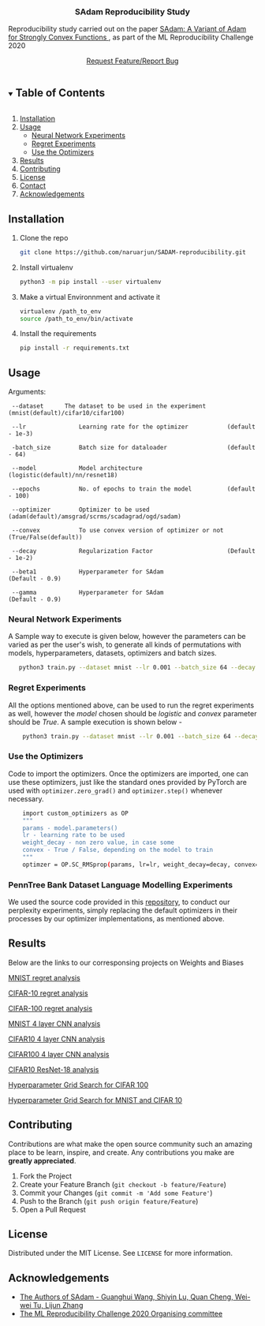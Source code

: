 <h3 align="center">SAdam Reproducibility Study</h3>

 Reproducibility study carried out on the paper <a href = "https://openreview.net/forum?id=rye5YaEtPr">SAdam: A Variant of Adam for Strongly Convex Functions </a>, 
as part of the ML Reproducibility Challenge 2020 
    <br />
    <p align = "center"><a href="https://github.com/naruarjun/SADAM-reproducibility/issues">Request Feature/Report Bug</a>
    </p>



<!-- TABLE OF CONTENTS -->
<details open="open">
  <summary><h2 style="display: inline-block">Table of Contents</h2></summary>
  <ol>
    <li><a href="#installation">Installation</a></li>
    <li>
        <a href="#usage">Usage</a>
        <ul>
            <li><a href="#neural-network-experiments">Neural Network Experiments</a></li>
            <li><a href="#regret-experiments">Regret Experiments</a></li>
            <li><a href="#use-the-optimizers">Use the Optimizers</a></li>
        </ul>
    </li>
    <li><a href="#reports">Results</a></li>
    <li><a href="#contributing">Contributing</a></li>
    <li><a href="#license">License</a></li>
    <li><a href="#contact">Contact</a></li>
    <li><a href="#acknowledgements">Acknowledgements</a></li>
  </ol>
</details>


## Installation

1. Clone the repo
   ```sh
   git clone https://github.com/naruarjun/SADAM-reproducibility.git
   ```
2. Install virtualenv
   ```sh
   python3 -m pip install --user virtualenv
   ```
3. Make a virtual Environnment and activate it
   ```sh
   virtualenv /path_to_env
   source /path_to_env/bin/activate
   ```
4. Install the requirements
   ```sh
   pip install -r requirements.txt 
   ```
<!-- USAGE EXAMPLES -->
## Usage

Arguments:
```
 --dataset 	    The dataset to be used in the experiment  (mnist(default)/cifar10/cifar100) 

 --lr               Learning rate for the optimizer           (default - 1e-3)
 
 -batch_size        Batch size for dataloader                 (default - 64)
 
 --model            Model architecture                        (logistic(default)/nn/resnet18)
 
 --epochs           No. of epochs to train the model          (default - 100)
 
 --optimizer        Optimizer to be used                      (adam(default)/amsgrad/scrms/scadagrad/ogd/sadam)
 
 --convex           To use convex version of optimizer or not (True/False(default))
 
 --decay            Regularization Factor                     (Default - 1e-2)
 
 --beta1            Hyperparameter for SAdam                     (Default - 0.9)
 
 --gamma            Hyperparameter for SAdam                     (Default - 0.9) 
```

### Neural Network Experiments
A Sample way to execute is given below, however the parameters can be varied as per the user's wish, to generate all kinds of permutations with models, hyperparameters, datasets, optimizers and batch sizes. 
```sh
   python3 train.py --dataset mnist --lr 0.001 --batch_size 64 --decay 0 --optimizer adam --epochs 100 --model nn
```
### Regret Experiments
All the options mentioned above, can be used to run the regret experiments as well, however the *model* chosen should be *logistic* and *convex* parameter should be *True*. A sample execution is shown below - 
```sh
    python3 train.py --dataset mnist --lr 0.001 --batch_size 64 --decay 1e-2 --optimizer adam --epochs 100 --model logistic --convex True
```
### Use the Optimizers
Code to import the optimizers. Once the optimizers are imported, one can use these optimizers, just like the standard ones provided by PyTorch are used with ```optimizer.zero_grad()``` and ```optimizer.step()``` whenever necessary. 
```sh
    import custom_optimizers as OP 
    """
    params - model.parameters() 
    lr - learning rate to be used 
    weight_decay - non zero value, in case some 
    convex - True / False, depending on the model to train
    """
    optimzer = OP.SC_RMSprop(params, lr=lr, weight_decay=decay, convex=convex)
```
### PennTree Bank Dataset Language Modelling Experiments 
We used the source code provided in this [repository](https://github.com/salesforce/awd-lstm-lm), to conduct our perplexity experiments, simply replacing the default optimizers in their processes by our optimizer implementations, as mentioned above. 
## Results 

Below are the links to our corresponsing projects on Weights and Biases

<a href="https://wandb.ai/naruarjun/sadam-mnist-final">MNIST regret analysis</a>

<a href="https://wandb.ai/naruarjun/sadam-cifar10-final">CIFAR-10 regret analysis</a>

<a href="https://wandb.ai/naruarjun/sadam-cifar100-final">CIFAR-100 regret analysis</a>

<a href="https://wandb.ai/yashsarrof/mnist">MNIST 4 layer CNN analysis</a>

<a href="https://wandb.ai/yashsarrof/cifar10">CIFAR10 4 layer CNN analysis</a>

<a href="https://wandb.ai/yashsarrof/cifar100">CIFAR100 4 layer CNN analysis</a>

<a href="https://wandb.ai/yashsarrof/ResNet">CIFAR10 ResNet-18 analysis</a>

<a href="https://wandb.ai/naruarjun/Hyperparameter-training-cifar100-200-model-final">Hyperparameter Grid Search for CIFAR 100 </a>

<a href="https://wandb.ai/naruarjun/Hyperparameter-training">Hyperparameter Grid Search for MNIST and CIFAR 10 </a>

<!-- CONTRIBUTING -->
## Contributing

Contributions are what make the open source community such an amazing place to be learn, inspire, and create. Any contributions you make are **greatly appreciated**.

1. Fork the Project
2. Create your Feature Branch (`git checkout -b feature/Feature`)
3. Commit your Changes (`git commit -m 'Add some Feature'`)
4. Push to the Branch (`git push origin feature/Feature`)
5. Open a Pull Request



<!-- LICENSE -->
## License

Distributed under the MIT License. See `LICENSE` for more information.



<!-- CONTACT ## ContactNarayanan Elavathur Ranganatha - [@naruarjun1](https://twitter.com/naruarjun1) - naruarjun@gmail.com Yash Raj Sarrof [@yashYRS (https://twitter.com/yashYRS) - yashrajsarrof18121998@gmail.com
-->
<!-- ACKNOWLEDGEMENTS -->
## Acknowledgements

* [The Authors of SAdam - Guanghui Wang, Shiyin Lu, Quan Cheng, Wei-wei Tu, Lijun Zhang](https://openreview.net/forum?id=rye5YaEtPr)
* [The ML Reproducibility Challenge 2020 Organising committee](https://paperswithcode.com/rc2020)
